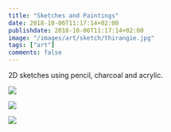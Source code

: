 ```yaml
---
title: "Sketches and Paintings"
date: 2018-10-06T11:17:14+02:00
publishdate: 2018-10-06T11:17:14+02:00
image: "/images/art/sketch/thirangie.jpg"
tags: ["art"]
comments: false
---
```


2D sketches using pencil, charcoal and acrylic.
<!-- more -->

![](/images/art/sketch/samantha.jpg)

![](/images/art/sketch/grief.jpg)

![](/images/art/sketch/postes.jpg)